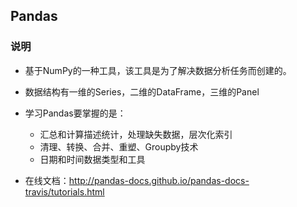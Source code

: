 ## Pandas

### 说明

  * 基于NumPy的一种工具，该工具是为了解决数据分析任务而创建的。
  * 数据结构有一维的Series，二维的DataFrame，三维的Panel
  * 学习Pandas要掌握的是：

    - 汇总和计算描述统计，处理缺失数据，层次化索引
    - 清理、转换、合并、重塑、Groupby技术
    - 日期和时间数据类型和工具

+ 在线文档：http://pandas-docs.github.io/pandas-docs-travis/tutorials.html

